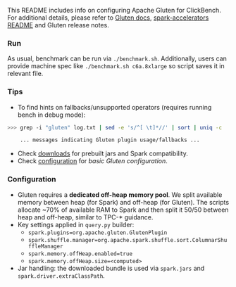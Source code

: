 This README includes info on configuring Apache Gluten for ClickBench. For additional details, please refer to [Gluten docs](https://gluten.apache.org/docs/), [spark-accelerators README](../spark/README-accelerators.md) and Gluten release notes.

### Run

As usual, benchmark can be run via `./benchmark.sh`. Additionally, users can provide machine spec like `./benchmark.sh c6a.8xlarge` so script saves it in relevant file.

### Tips
- To find hints on fallbacks/unsupported operators (requires running bench in debug mode):
```bash
>>> grep -i "gluten" log.txt | sed -e 's/^[ \t]*//' | sort | uniq -c

    ... messages indicating Gluten plugin usage/fallbacks ...
```
- Check [downloads](https://gluten.apache.org/downloads/) for prebuilt jars and Spark compatibility.
- Check [configuration](https://gluten.apache.org/docs/configuration/) for _basic Gluten configuration_.

### Configuration
- Gluten requires a __dedicated off-heap memory pool__. We split available memory between heap (for Spark) and off-heap (for Gluten). The scripts allocate ~70% of available RAM to Spark and then split it 50/50 between heap and off-heap, similar to TPC-* guidance.
- Key settings applied in `query.py` builder:
  - `spark.plugins=org.apache.gluten.GlutenPlugin`
  - `spark.shuffle.manager=org.apache.spark.shuffle.sort.ColumnarShuffleManager`
  - `spark.memory.offHeap.enabled=true`
  - `spark.memory.offHeap.size=<computed>`
- Jar handling: the downloaded bundle is used via `spark.jars` and `spark.driver.extraClassPath`.
